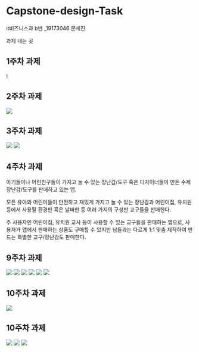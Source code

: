 # Capstone-design-Task
it비즈니스과 b반 _19173046 문세진

과제 내는 곳

## 1주차 과제
!

## 2주차 과제
  <img width="" height="" src="./png/2주차과제.PNG"></img>

## 3주차 과제
  <img width="" height="" src="./png/3주차과제-네이버.PNG"></img>
  <img width="" height="" src="./png/3주차과제-전화.PNG"></img>
 
## 4주차 과제
아기들이나 어린친구들이 가지고 놀 수 있는 장난감/도구 혹은 디자이너들이 만든 수제장난감/도구를 판매하고 있는 앱.

모든 유아와 어린이들이 안전하고 재밌게 가지고 놀 수 있는 장난감과 어린이집, 유치원 등에서 사용될 환경판 혹은 날짜판 등 여러 가지의 구성판 교구들을 판매한다.

주 사용자인 어린이집, 유치원 교사 등이 사용할 수 있는 교구들을 판매하는 앱으로, 사용자가 앱에서 판매하는 상품도 구매할 수 있지만 남들과는 다르게 1:1 맞춤 제작하여 만드는 특별한 교구/장난감도 판매한다.

## 9주차 과제
<img width="" height="" src="./png/9주차과제_1.PNG"></img>
<img width="" height="" src="./png/9주차과제_2.PNG"></img>
<img width="" height="" src="./png/9주차과제_3.PNG"></img>
<img width="" height="" src="./png/9주차과제_4.PNG"></img>
<img width="" height="" src="./png/9주차과제_5.PNG"></img>
<img width="" height="" src="./png/9주차과제_6.PNG"></img>

## 10주차 과제
<img width="" height="" src="./png/10주차 과제.PNG"></img>

## 10주차 과제
<img width="" height="" src="./png/11주차 과제_1.PNG"></img>
<img width="" height="" src="./png/11주차 과제_2.PNG"></img>
<img width="" height="" src="./png/11주차 과제_3.PNG"></img>

